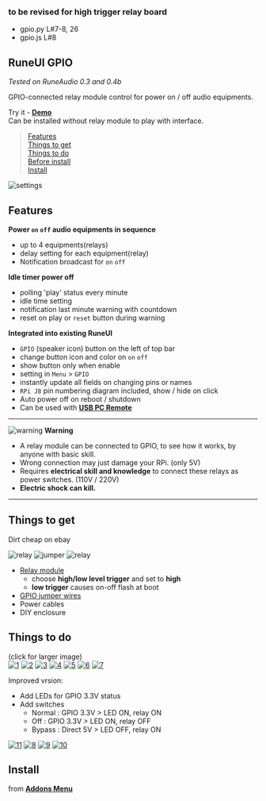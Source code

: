### to be revised for high trigger relay board
- gpio.py L#7-8, 26
- gpio.js L#8

RuneUI GPIO
---
_Tested on RuneAudio 0.3 and 0.4b_

GPIO-connected relay module control for power on / off audio equipments.  

Try it - [**Demo**](https://rern.github.io/RuneUI_GPIO/)  
Can be installed without relay module to play with interface.  

>[Features](#features)  
>[Things to get](#things-to-get)  
>[Things to do](#things-to-do)  
>[Before install](#before-install)  
>[Install](#install)  

![settings](https://github.com/rern/_assets/blob/master/RuneUI_GPIO/gpio.gif)  

Features
---

**Power `on` `off` audio equipments in sequence**
- up to 4 equipments(relays)
- delay setting for each equipment(relay)
- Notification broadcast for `on` `off`

**Idle timer power off**
- polling 'play' status every minute
- idle time setting
- notification last minute warning with countdown
- reset on play or `reset` button during warning

**Integrated into existing RuneUI**
- `GPIO` (speaker icon) button on the left of top bar
- change button icon and color on `on` `off`
- show button only when enable
- setting in `Menu` > `GPIO`
- instantly update all fields on changing pins or names
- `RPi J8` pin numbering diagram included, show / hide on click
- Auto power off on reboot / shutdown
- Can be used with [**USB PC Remote**](https://github.com/rern/Rune_USB_PC_Remote)

<hr>

![warning](https://github.com/rern/_assets/blob/master/RuneUI_GPIO/warning_el.png) **Warning**
- A relay module can be connected to GPIO, to see how it works, by anyone with basic skill.  
- Wrong connection may just damage your RPi. (only 5V)  
- Requires **electrical skill and knowledge** to connect these relays as power switches. (110V / 220V)  
- **Electric shock can kill.**  

<hr>

Things to get
---
Dirt cheap on ebay

![relay](https://github.com/rern/_assets/blob/master/RuneUI_GPIO/relay.jpg)
![jumper](https://github.com/rern/_assets/blob/master/RuneUI_GPIO/jumper.jpg)
![relay](https://github.com/rern/_assets/blob/master/RuneUI_GPIO/relay_circuit.png)

- [Relay module](https://www.ebay.com/sch/i.html?_from=R40&_trksid=p2055119.m570.l1313.TR0.TRC0.H0.Xrelay+low+high+trigger.TRS0&_nkw=relay+low+high+trigger&_sacat=0)
    - choose **high/low level trigger** and set to **high**
	- **low trigger** causes on-off flash at boot
- [GPIO jumper wires](http://www.ebay.com/sch/i.html?_from=R40&_trksid=p2047675.m570.l1313.TR0.TRC0.H0.X10pcs+2pin+jumper.TRS0&_nkw=10pcs+2pin+jumper&_sacat=0)
- Power cables
- DIY enclosure

Things to do
---
(click for larger image)  
[![1](https://github.com/rern/_assets/blob/master/RuneUI_GPIO/GPIOs/1.jpg)](https://github.com/rern/_assets/blob/master/RuneUI_GPIO/1.jpg?raw=1)
[![2](https://github.com/rern/_assets/blob/master/RuneUI_GPIO/GPIOs/2.jpg)](https://github.com/rern/_assets/blob/master/RuneUI_GPIO/2.jpg?raw=1)
[![3](https://github.com/rern/_assets/blob/master/RuneUI_GPIO/GPIOs/3.jpg)](https://github.com/rern/_assets/blob/master/RuneUI_GPIO/3.jpg?raw=1)
[![4](https://github.com/rern/_assets/blob/master/RuneUI_GPIO/GPIOs/4.jpg)](https://github.com/rern/_assets/blob/master/RuneUI_GPIO/4.jpg?raw=1)
[![5](https://github.com/rern/_assets/blob/master/RuneUI_GPIO/GPIOs/5.jpg)](https://github.com/rern/_assets/blob/master/RuneUI_GPIO/5.jpg?raw=1)
[![6](https://github.com/rern/_assets/blob/master/RuneUI_GPIO/GPIOs/6.jpg)](https://github.com/rern/_assets/blob/master/RuneUI_GPIO/6.jpg?raw=1)
[![7](https://github.com/rern/_assets/blob/master/RuneUI_GPIO/GPIOs/7.jpg)](https://github.com/rern/_assets/blob/master/RuneUI_GPIO/7.jpg?raw=1)

Improved vrsion: 
- Add LEDs for GPIO 3.3V status
- Add switches
	- Normal : GPIO 3.3V > LED ON, relay ON
	- Off : GPIO 3.3V > LED ON, relay OFF
	- Bypass : Direct 5V > LED OFF, relay ON
	
[![11](https://github.com/rern/_assets/blob/master/RuneUI_GPIO/GPIOs/11.jpg)](https://github.com/rern/_assets/blob/master/RuneUI_GPIO/11.jpg?raw=1)
[![8](https://github.com/rern/_assets/blob/master/RuneUI_GPIO/GPIOs/08.jpg)](https://github.com/rern/_assets/blob/master/RuneUI_GPIO/08.jpg?raw=1)
[![9](https://github.com/rern/_assets/blob/master/RuneUI_GPIO/GPIOs/09.jpg)](https://github.com/rern/_assets/blob/master/RuneUI_GPIO/09.jpg?raw=1)
[![10](https://github.com/rern/_assets/blob/master/RuneUI_GPIO/GPIOs/10.jpg)](https://github.com/rern/_assets/blob/master/RuneUI_GPIO/10.jpg?raw=1)

Install
---
from [**Addons Menu**](https://github.com/rern/RuneAudio_Addons)  
